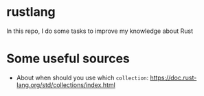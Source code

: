 # rustlang
In this repo, I do some tasks to improve my knowledge about Rust

# Some useful sources
- About when should you use which `collection`: https://doc.rust-lang.org/std/collections/index.html
